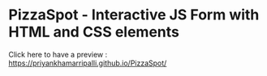 # PizzaSpot - Interactive JS Form with HTML and CSS elements
Click here to have a preview :  https://priyankhamarripalli.github.io/PizzaSpot/
